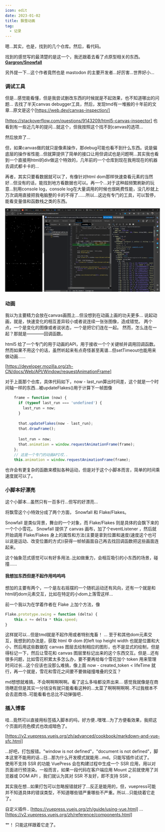 ```yaml
---
icon: edit
date: 2023-01-02
title: 飘雪动画
tag:
  - 记录
---
```


嗯...其实，也是，找到的几个仓库。然后，看代码。

找到的感觉写的最清楚的是这一个，我还跟着去看了点原型相关的东西。
**[Gargron/Snowfall](https://github.com/Gargron/Snowfall)**

另外提一下...这个作者竟然也是 mastodon 的主要开发者...好厉害...世界好小...

### 调试工具

但是...感觉能看懂，但是我尝试删改东西的时候就是不起效果，也不知道哪出的问题...
去找了半天canvas debugger工具，然后，发现tmd有一堆搬的十年前的文章...原文是这个[https://web.dev/canvas-inspection/]

[https://stackoverflow.com/questions/9143209/html5-canvas-inspector]
也看到有一些近几年的提问...就这个，但我按照这个找不到canvas的选项...

然后放弃了...

但，如果canvas做的就只是像素操作，那debug可能也看不到什么东西。说是偏底层的操作省性能...但就算提供了简单的接口让用但调试也是问题啊...其实我也看到一个直接用html的div做这个特效的，几年前的一个仓库到现在我用现在的机器去调式都卡卡的...

再者，其实只要看数据就可以了，有像针对html dom那样快速查看元素的当然好...但没有的话，能找到地方看数据也可以。再一个...对于这种超频繁刷新的玩意...别用console log，console log在大量调用的时候也很耗费性能，没几秒就上万次调用直接把我电脑整的卡的不得了......所以...这边有专门的工具，可以暂停，能看变量值和函数栈之类的东西。

![canvas-debug](../img/canvas-snowfall.png)

### 动画

我以为主要精力会放在canvas画图上...但没想到在动画上画的功夫更多...
说起动画，就是，快速变化的相互差异较小或者说连续一张张图像，造成错觉。
两个点，一个是变化的图像或者说状态，一个是把它们连在一起。
然而，怎么连在一起？那就是————回调函数。

html5 给了一个专门的用于动画的API，用于接收一个个关键帧并调用回调函数。然而如果不用这个的话，虽然听起来有点奇怪甚至离谱...但setTimeout也能用来做动画......

[https://developer.mozilla.org/zh-CN/docs/Web/API/Window/requestAnimationFrame]

对于上面那个仓库，具体代码如下，now - last_run算出时间差，这个就是一个时间轴一样的东西...被updateFlakes()用于计算下一帧图像

```js
    frame = function (now) {
      if (typeof last_run === 'undefined') {
        last_run = now;
      }

      that.updateFlakes(now - last_run);
      that.drawFrame();

      last_run = now;
      that.animation = window.requestAnimationFrame(frame);
    };
    // 这是一个专门的动画API哎..
    this.animation = window.requestAnimationFrame(frame);
```

也许会有更复杂的函数来模拟各种运动，但是对于这个小脚本而言，简单的时间乘速度就可以了。

### 小脚本好漂亮

这个小脚本...虽然只有一百多行...但写的好漂亮...

将飘雪这个小特效分成了两个方面， Snowfall 和 Flake/Flakes。

Snowfall 是类似背景，舞台的一个对象，而 Flake/Flakes 则是具体的会飘下来的一个个小雪花。 Snowfall 提供了 canvas 画布，加了个eventListener ，然后就开始调用 Flake/Flakes 身上的属性和方法(主要是拿到位置和速度(速度这个也可以说是运动、改变位置的方式))获得一帧帧画面自己再去找回调函数把这些画面连起来。

这个抽象范式感觉可以有好多用法..比如做重力，会相互吸引的小东西的场景，碰撞......

#### 我想加东西但是不起作用呜呜呜

想加的主要有两个，一个是左右摇摆的一个随机运动还有风向，还有一个就是和html的dom元素交互，比如在特定的小dom上落雪这样...

前一个我以为在学着作者在 Flake 上加个方法，像

```js
Flake.prototype.swing = function (delta) {
    this.x += delta * this.speed; 
}
```

这样就可以...但是tmd就是不起作用或者特别鬼畜！
...
至于和其他dom元素交互，我想到的办法是，获取 html 中 dom 的left top height width 也就是位置和大小，然后用这些数据在 canvas 图层去绘制相应的图形，也不是显式的绘制，但是得标记一下，然后让雪花和 canvas 图层里标记出来的这个东西交互。但是...还有很多问题，比如雪花积累太多怎么办，要不要再给每个雪花加个 token 用来管理时间过长...这个应该也没那么难搞，像上面 now - created_token < lifeTime 就行，再一个就是，雪花和雪花之间要不要做碰撞堆叠的交互？

md想想就难搞，不会啊啊啊啊啊。看了这么多啥都没弄出来...
感觉我就像是在商场瞎逛但是其实一分钱没有就只能看看这种的...太菜了啊啊啊啊啊..不过我根本不会去逛商场..可能看看也总比不动弹强吧..

### 插入博客

哇...竟然可以直接用标签插入脚本的吗，好方便..嘿嘿...为了方便看效果，我把这个页面的亮色模式也改成暗色了。

[https://v2.vuepress.vuejs.org/zh/advanced/cookbook/markdown-and-vue-sfc.html]

...好吧，打包报错。"window is not defined"，"document is not defined"，脚本这里不能用的话...日...那为什么开发模式就能用...md。只能写插件试试了。\
使用不支持 SSR 的功能
VuePress 会在构建过程中生成一个 SSR 应用，用以对页面进行预渲染。一般而言，如果一段代码在客户端应用 Mount 之前就使用了浏览器或 DOM API ，我们就认为其对 SSR 不友好，即不支持 SSR 。

其实我在想...如果打包可以忽略报错就好了...反正是能用的，但，vuepress可能并不知道具体的错误类型，不知道哪些错严重哪些不严重。所以...只能绕着它走了。

自定义插件..
[https://vuepress.vuejs.org/zh/guide/using-vue.html]
...
[https://v2.vuepress.vuejs.org/zh/reference/components.html]

艹！
只能这样跟着它走了。


<ClientOnly>
  <Snowfall />
</ClientOnly>
